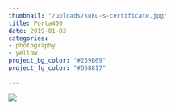 ```yaml
---
thumbnail: "/uploads/kuku-s-certificate.jpg"
title: Porta400
date: 2019-01-03
categories:
- photography
- yellow
project_bg_color: "#239B69"
project_fg_color: "#D58817"

---
```

![](/uploads/markus-spiske-516263-unsplash.jpg)